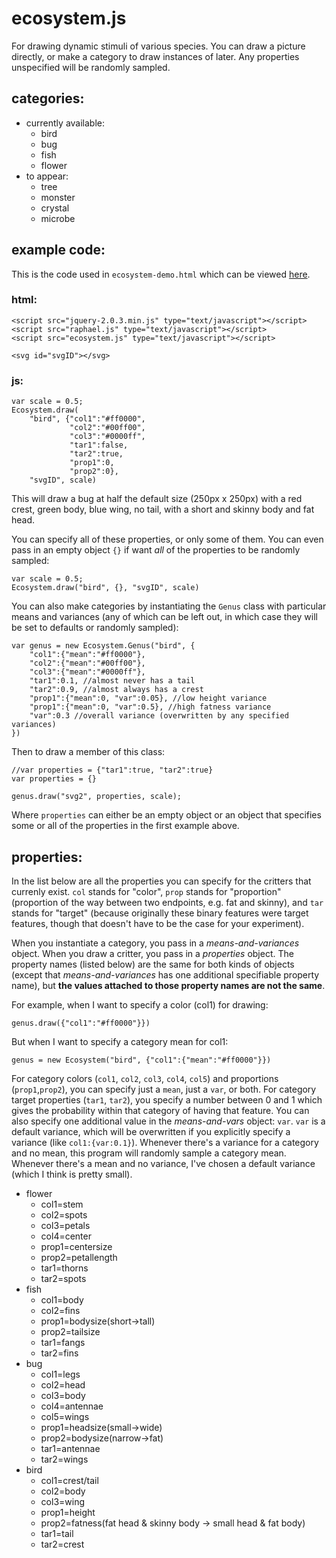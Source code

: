 # ecosystem.js

For drawing dynamic stimuli of various species. You can draw a picture directly, or make a category to draw instances of later. Any properties unspecified will be randomly sampled.

## categories:

* currently available:
	* bird
	* bug
	* fish
	* flower
* to appear:
	* tree
	* monster
	* crystal
	* microbe

## example code:

This is the code used in `ecosystem-demo.html` which can be viewed [here](http://www.stanford.edu/~erindb/stimuli/ecosystem-demo.html).

### html:

	<script src="jquery-2.0.3.min.js" type="text/javascript"></script>
	<script src="raphael.js" type="text/javascript"></script>
	<script src="ecosystem.js" type="text/javascript"></script>

	<svg id="svgID"></svg>

### js:

	var scale = 0.5;
	Ecosystem.draw(
		"bird", {"col1":"#ff0000",
				 "col2":"#00ff00",
				 "col3":"#0000ff",
				 "tar1":false,
				 "tar2":true,
				 "prop1":0,
				 "prop2":0},
		"svgID", scale)

This will draw a bug at half the default size (250px x 250px) with a red crest, green body, blue wing, no tail, with a short and skinny body and fat head.

You can specify all of these properties, or only some of them. You can even pass in an empty object `{}` if want *all* of the properties to be randomly sampled:

	var scale = 0.5;
	Ecosystem.draw("bird", {}, "svgID", scale)

You can also make categories by instantiating the `Genus` class with particular means and variances (any of which can be left out, in which case they will be set to defaults or randomly sampled):

	var genus = new Ecosystem.Genus("bird", {
		"col1":{"mean":"#ff0000"},
		"col2":{"mean":"#00ff00"},
		"col3":{"mean":"#0000ff"},
		"tar1":0.1, //almost never has a tail
		"tar2":0.9, //almost always has a crest
		"prop1":{"mean":0, "var":0.05}, //low height variance
		"prop1":{"mean":0, "var":0.5}, //high fatness variance
		"var":0.3 //overall variance (overwritten by any specified variances)
	})

Then to draw a member of this class:

	//var properties = {"tar1":true, "tar2":true}
	var properties = {}

	genus.draw("svg2", properties, scale);

Where `properties` can either be an empty object or an object that specifies some or all of the properties in the first example above.

## properties:

In the list below are all the properties you can specify for the critters that currenly exist. `col` stands for "color", `prop` stands for "proportion" (proportion of the way between two endpoints, e.g. fat and skinny), and `tar` stands for "target" (because originally these binary features were target features, though that doesn't have to be the case for your experiment).

When you instantiate a category, you pass in a *means-and-variances* object. When you draw a critter, you pass in a *properties* object. The property names (listed below) are the same for both kinds of objects (except that *means-and-variances* has one additional specifiable property name), but **the values attached to those property names are not the same**.

For example, when I want to specify a color (col1) for drawing:

	genus.draw({"col1":"#ff0000"}})

But when I want to specify a category mean for col1:

	genus = new Ecosystem("bird", {"col1":{"mean":"#ff0000"}})

For category colors (`col1`, `col2`, `col3`, `col4`, `col5`) and proportions (`prop1`,`prop2`), you can specify just a `mean`, just a `var`, or both. For category target properties (`tar1`, `tar2`), you specify a number between 0 and 1 which gives the probability within that category of having that feature. You can also specify one additional value in the *means-and-vars* object: `var`. `var` is a default variance, which will be overwritten if you explicitly specify a variance (like `col1:{var:0.1}`). Whenever there's a variance for a category and no mean, this program will randomly sample a category mean. Whenever there's a mean and no variance, I've chosen a default variance (which I think is pretty small).

* flower
	* col1=stem
	* col2=spots
	* col3=petals
	* col4=center
	* prop1=centersize
	* prop2=petallength
	* tar1=thorns
	* tar2=spots
* fish
	* col1=body
	* col2=fins
	* prop1=bodysize(short->tall)
	* prop2=tailsize
	* tar1=fangs
	* tar2=fins
* bug
	* col1=legs
	* col2=head
	* col3=body
	* col4=antennae
	* col5=wings
	* prop1=headsize(small->wide)
	* prop2=bodysize(narrow->fat)
	* tar1=antennae
	* tar2=wings
* bird
	* col1=crest/tail
	* col2=body
	* col3=wing
	* prop1=height
	* prop2=fatness(fat head & skinny body -> small head & fat body)
	* tar1=tail
	* tar2=crest